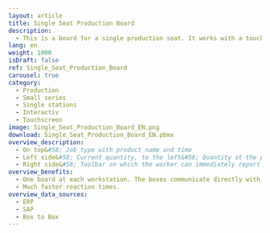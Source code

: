 ```yaml
---
layout: article
title: Single Seat Production Board
description: 
  - This is a board for a single production seat. It works with a touchscreen and gives the possibility to report a problem and track the actual time for a single work step.
lang: en
weight: 1000
isDraft: false
ref: Single_Seat_Production_Board
carousel: true
category:
  - Production
  - Small series
  - Single stations
  - Interactiv
  - Touchscreen
image: Single_Seat_Production_Board_EN.png
download: Single_Seat_Production_Board_EN.pbmx
overview_description:
  - On top&#58; Job type with product name and time ​
  - Left side&#58; Current quantity, to the left&#58; Quantity at the previous station. ​To the right&#58; Quantity already completed​. The timer is shown below. Currently the timer is set to 54 seconds the goal is to​ complete the operation at this station in 300 seconds. The operator can start, stop and complete the process by himself. (Touchscreen)​
  - Right side&#58; Toolbar on which the worker can immediately report the type of fault.
overview_benefits:
  - One board at each workstation. The boxes communicate directly with each other. The operator can use the board interactively. 
  - Much faster reaction times.​
overview_data_sources:
  - ERP
  - SAP
  - Box to Box
---
```

